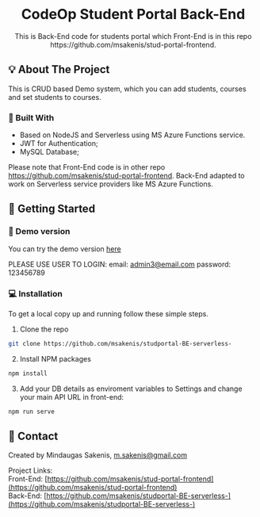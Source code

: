 <br />
<p align="center">
 
  <h1 align="center">CodeOp Student Portal Back-End</h1>

  <p align="center">
    This is Back-End code for students portal which Front-End is in this repo https://github.com/msakenis/stud-portal-frontend.
</p>

<!-- ABOUT THE PROJECT -->

## :bulb: About The Project

 This is CRUD based Demo system, which you can add students, courses and set students to courses.

### :hammer: Built With

- Based on NodeJS and Serverless using MS Azure Functions service.
- JWT for Authentication;
- MySQL Database;

Please note that Front-End code is in other repo https://github.com/msakenis/stud-portal-frontend.
Back-End adapted to work on Serverless service providers like MS Azure Functions.

<!-- GETTING STARTED -->

## :paperclip: Getting Started

### :mag_right: Demo version

You can try the demo version <a href="http://sakenis.me.skujuotis.serveriai.lt/">here</a>

PLEASE USE USER TO LOGIN:
email: admin3@email.com
password: 123456789

### :computer: Installation

To get a local copy up and running follow these simple steps.

1. Clone the repo

```sh
git clone https://github.com/msakenis/studportal-BE-serverless-
```

2. Install NPM packages

```sh
npm install
```

3. Add your DB details as enviroment variables to Settings and change your main API URL in front-end:

```sh
npm run serve
```

## :email: Contact

Created by Mindaugas Sakenis, m.sakenis@gmail.com

Project Links:<br />
Front-End: [https://github.com/msakenis/stud-portal-frontend](https://github.com/msakenis/stud-portal-frontend) <br />
Back-End: [https://github.com/msakenis/studportal-BE-serverless-](https://github.com/msakenis/studportal-BE-serverless-)

